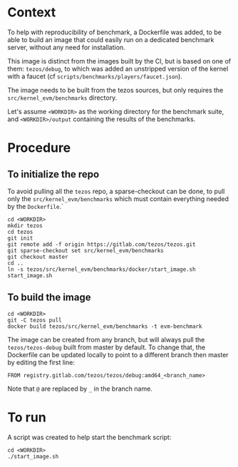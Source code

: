 
# Context

To help with reproducibility of benchmark, a Dockerfile was added, to be able
to build an image that could easily run on a dedicated benchmark server, without
any need for installation.

This image is distinct from the images built by the CI, but is based on one of
them: `tezos/debug`, to which was added an unstripped version of the kernel with
a faucet (cf `scripts/benchmarks/players/faucet.json`).

The image needs to be built from the tezos sources, but only requires the
`src/kernel_evm/benchmarks` directory.

Let's assume `<WORKDIR>` as the working directory for the benchmark suite, and
`<WORKDIR>/output` containing the results of the benchmarks.

# Procedure

## To initialize the repo

To avoid pulling all the `tezos` repo, a sparse-checkout can be done, to pull
only the `src/kernel_evm/benchmarks` which must contain everything needed by
the `Dockerfile`.`

```
cd <WORKDIR>
mkdir tezos
cd tezos
git init
git remote add -f origin https://gitlab.com/tezos/tezos.git
git sparse-checkout set src/kernel_evm/benchmarks
git checkout master
cd ..
ln -s tezos/src/kernel_evm/benchmarks/docker/start_image.sh start_image.sh
```

## To build the image
```
cd <WORKDIR>
git -C tezos pull
docker build tezos/src/kernel_evm/benchmarks -t evm-benchmark
```

The image can be created from any branch, but will always pull the `tezos/tezos-debug` built from master by default. To change that, the Dockerfile can be updated locally to point to a different branch then master by editing the first line:
```
FROM registry.gitlab.com/tezos/tezos/debug:amd64_<branch_name>
```
Note that `@` are replaced by `_` in the branch name.

# To run

A script was created to help start the benchmark script:
```
cd <WORKDIR>
./start_image.sh
```

